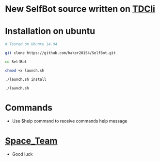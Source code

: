 # New SelfBot source written on [TDCli](valtman.name/telegram-cli)

# Installation on ubuntu

```sh
# Tested on Ubuntu 14.04

git clone https://github.com/haker20154/SelfBot.git

cd SelfBot

chmod +x launch.sh

./launch.sh install

./launch.sh
```
# Commands

* Use $help command to receive commands help message


# [Space_Team](telegram.me/Space_Team)

* Good luck 
